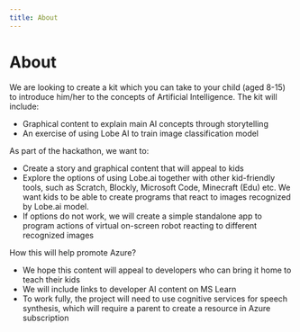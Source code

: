 ```yaml
---
title: About
---
```


# About

We are looking to create a kit which you can take to your child (aged 8-15) to introduce him/her to the concepts of Artificial Intelligence. The kit will include:

* Graphical content to explain main AI concepts through storytelling
* An exercise of using Lobe AI to train image classification model

As part of the hackathon, we want to:

* Create a story and graphical content that will appeal to kids
* Explore the options of using Lobe.ai together with other kid-friendly tools, such as Scratch, Blockly, Microsoft Code, Minecraft (Edu) etc. We want kids to be able to create programs that react to images recognized by Lobe.ai model.
* If options do not work, we will create a simple standalone app to program actions of virtual on-screen robot reacting to different recognized images

How this will help promote Azure?

* We hope this content will appeal to developers who can bring it home to teach their kids
* We will include links to developer AI content on MS Learn
* To work fully, the project will need to use cognitive services for speech synthesis, which will require a parent to create a resource in Azure subscription


